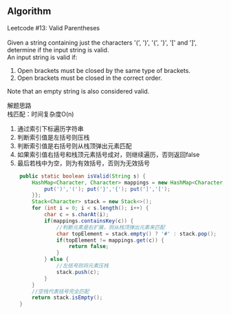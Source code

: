 ## Algorithm
Leetcode #13: Valid Parentheses<br>
<br>
Given a string containing just the characters '(', ')', '{', '}', '[' and ']', determine if the input string is valid.<br>
An input string is valid if:
1. Open brackets must be closed by the same type of brackets.
1. Open brackets must be closed in the correct order.

Note that an empty string is also considered valid.

解题思路<br>
栈匹配：时间复杂度O(n)
1. 通过索引下标遍历字符串
2. 判断索引值是左括号则压栈
3. 判断索引值是右括号则从栈顶弹出元素匹配
4. 如果索引值右括号和栈顶元素括号成对，则继续遍历，否则返回false
5. 最后若栈中为空，则为有效括号，否则为无效括号

```java
    public static boolean isValid(String s) {
        HashMap<Character, Character> mappings = new HashMap<Character, Character>(){{
            put(')','('); put('}','{'); put(']','[');
        }};
        Stack<Character> stack = new Stack<>();
        for (int i = 0; i < s.length(); i++) {
            char c = s.charAt(i);
            if(mappings.containsKey(c)) {
                //判断元素是右扩展，则从栈顶弹出元素来匹配
                char topElement = stack.empty() ? '#' : stack.pop();
                if(topElement != mappings.get(c)) {
                    return false;
                }
            } else {
                //左括号则将元素压栈
                stack.push(c);
            }
        }
        //空栈代表括号完全匹配
        return stack.isEmpty();
    }
```